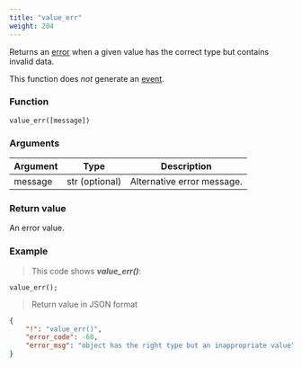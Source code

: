 ```yaml
---
title: "value_err"
weight: 204
---
```


Returns an [error](../../data-types/error) when a given value has the correct type but contains invalid data.

This function does *not* generate an [event](../../overview/events).

### Function
`value_err([message])`

### Arguments
Argument | Type | Description
-------- | ---- | -----------
message | str (optional) | Alternative error message.

### Return value
An error value.

### Example

> This code shows ***value_err()***:

```thingsdb,json_response
value_err();
```

> Return value in JSON format

```json
{
    "!": "value_err()",
    "error_code": -60,
    "error_msg": "object has the right type but an inappropriate value"
}
```

